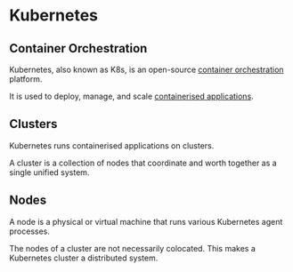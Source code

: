 
# Kubernetes

## Container Orchestration

Kubernetes, also known as K8s, is an open-source [container orchestration](../concepts/container-orchestration) platform.

It is used to deploy, manage, and scale [containerised applications](../concepts/containerised-application).

## Clusters

Kubernetes runs containerised applications on clusters.

A cluster is a collection of nodes that coordinate and worth together as a single unified system.

## Nodes

A node is a physical or virtual machine that runs various Kubernetes agent processes.

The nodes of a cluster are not necessarily colocated. This makes a Kubernetes cluster a distributed system.
